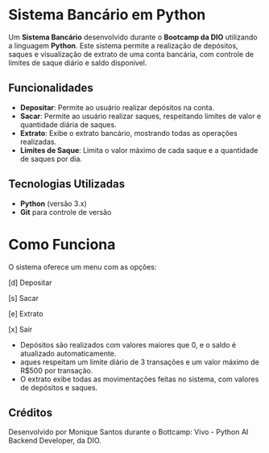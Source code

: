 # Sistema Bancário em Python

Um **Sistema Bancário** desenvolvido durante o **Bootcamp da DIO** utilizando a linguagem **Python**. Este sistema permite a realização de depósitos, saques e visualização de extrato de uma conta bancária, com controle de limites de saque diário e saldo disponível.

## Funcionalidades

- **Depositar**: Permite ao usuário realizar depósitos na conta.
- **Sacar**: Permite ao usuário realizar saques, respeitando limites de valor e quantidade diária de saques.
- **Extrato**: Exibe o extrato bancário, mostrando todas as operações realizadas.
- **Limites de Saque**: Limita o valor máximo de cada saque e a quantidade de saques por dia.

## Tecnologias Utilizadas

- **Python** (versão 3.x)
- **Git** para controle de versão


# Como Funciona

O sistema oferece um menu com as opções:

[d] Depositar

[s] Sacar

[e] Extrato

[x] Sair

- Depósitos são realizados com valores maiores que 0, e o saldo é atualizado automaticamente.
- aques respeitam um limite diário de 3 transações e um valor máximo de R$500 por transação.
- O extrato exibe todas as movimentações feitas no sistema, com valores de depósitos e saques.

## Créditos
Desenvolvido por Monique Santos durante o Bottcamp: Vivo - Python AI Backend Developer, da DIO.
